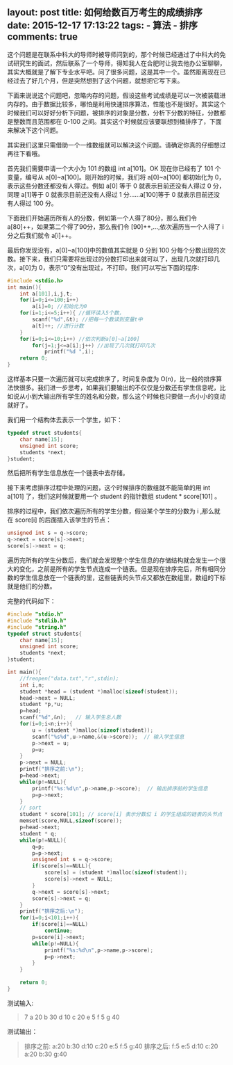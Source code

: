 layout: post
title: 如何给数百万考生的成绩排序
date: 2015-12-17 17:13:22
tags: 
	- 算法
	- 排序
comments: true
---


这个问题是在联系中科大的导师时被导师问到的，那个时候已经通过了中科大的免试研究生的面试，然后联系了一个导师，得知我人在合肥时让我去他办公室聊聊，其实大概就是了解下专业水平吧。问了很多问题，这是其中一个。虽然距离现在已经过去了好几个月，但是突然想到了这个问题，就想把它写下来。

下面来说说这个问题吧，忽略内存的问题，假设这些考试成绩是可以一次被装载进内存的。由于数据比较多，哪怕是利用快速排序算法，性能也不是很好。其实这个时候我们可以好好分析下问题，被排序的对象是分数，分析下分数的特征，分数都是整数而且范围都在 0-100 之间。其实这个时候就应该要联想到桶排序了，下面来解决下这个问题。

<!--more-->

其实我们这里只需借助一个一维数组就可以解决这个问题。请确定你真的仔细想过再往下看哦。

首先我们需要申请一个大小为 101 的数组 int a[101]。OK 现在你已经有了 101 个变量，编号从 a[0]~a[100]。刚开始的时候，我们将 a[0]~a[100] 都初始化为 0，表示这些分数还都没有人得过。例如 a[0] 等于 0 就表示目前还没有人得过 0 分，同理 a[1]等于 0 就表示目前还没有人得过 1 分……a[100]等于 0 就表示目前还没有人得过 100 分。

下面我们开始遍历所有人的分数，例如第一个人得了80分，那么我们令 a[80]++，如果第二个得了90分，那么我们令 [90]++,...,依次遍历当一个人得了 i 分之后我们就令 a[i]++。

最后你发现没有，a[0]~a[100]中的数值其实就是 0 分到 100 分每个分数出现的次数。接下来，我们只需要将出现过的分数打印出来就可以了，出现几次就打印几次，a[0]为 0，表示“0”没有出现过，不打印。我们可以写出下面的程序:
```C
#include <stdio.h>
int main(){
	int a[101],i,j,t;
	for(i=0;i<=100;i++)
		a[i]=0; //初始化为0
	for(i=1;i<=5;i++){ //循环读入5个数，
		scanf("%d",&t); //把每一个数读到变量t中
		a[t]++; //进行计数
	}
	for(i=0;i<=10;i++) //依次判断a[0]~a[100]
		for(j=1;j<=a[i];j++) //出现了几次就打印几次
			printf("%d ",i);
	return 0;
}
```

这样基本只要一次遍历就可以完成排序了，时间复杂度为 O(n)，比一般的排序算法快很多。我们进一步思考，如果我们要输出的不仅仅是分数还有学生信息呢，比如说从小到大输出所有学生的姓名和分数，那么这个时候也只要做一点小小的变动就好了。

我们用一个结构体去表示一个学生，如下：
```c
typedef struct students{ 
	char name[15];
	unsigned int score;
	students *next;
}student;
```

然后把所有学生信息放在一个链表中去存储。

接下来考虑排序过程中处理的问题，这个时候排序的数组就不能简单的用 int a[101] 了，我们这时候就要用一个 student 的指针数组 student \* score[101] 。    

排序的过程中，我们依次遍历所有的学生分数，假设某个学生的分数为 i ,那么就在 score[i] 的后面插入该学生的节点：    

```C
unsigned int s = q->score;	
q->next = score[s]->next;
score[s]->next = q;
```
遍历完所有的学生分数后，我们就会发现整个学生信息的存储结构就会发生一个很大的变化，之前是所有的学生节点连成一个链表。但是现在排序完后，所有相同分数的学生信息放在一个链表的里，这些链表的头节点又都放在数组里，数组的下标就是他们的分数。

完整的代码如下：
```c
#include "stdio.h"
#include "stdlib.h"
#include "string.h"
typedef struct students{ 
	char name[15];
	unsigned int score;
	students *next;
}student;

int main(){
	//freopen("data.txt","r",stdin);
	int i,n; 
	student *head = (student *)malloc(sizeof(student));
	head->next = NULL;
	student *p,*u;
	p=head;
	scanf("%d",&n);   // 输入学生总人数 
	for(i=0;i<n;i++){          
		u = (student *)malloc(sizeof(student));
		scanf("%s%d",u->name,&(u->score));  // 输入学生信息 
		p->next = u;
		p=u;
	}
	p->next = NULL;
	printf("排序之前:\n");
	p=head->next;
	while(p!=NULL){
		printf("%s:%d\n",p->name,p->score);  // 输出排序前的学生信息 
		p=p->next;
	}
	// sort
	student * score[101]; // score[i] 表示分数位 i 的学生组成的链表的头节点 
	memset(score,NULL,sizeof(score));
	p=head->next;
	student * q;
	while(p!=NULL){
		q=p;
		p=p->next; 
		unsigned int s = q->score;	
		if(score[s]==NULL){
			score[s] = (student *)malloc(sizeof(student));
			score[s]->next = NULL;
		} 	
		q->next = score[s]->next;
		score[s]->next = q;
	}	
	printf("排序之后:\n");
	for(i=0;i<101;i++){
		if(score[i]==NULL)
			continue;
		p=score[i]->next;
		while(p!=NULL){
			printf("%s:%d\n",p->name,p->score); 
			p=p->next;
		}
	}
	
	return 0;
}
```

测试输入:
> 7
a 20
b 30
d 10
c 20
e 5
f 5
g 40

测试输出：
> 排序之前:
a:20
b:30
d:10
c:20
e:5
f:5
g:40
排序之后:
f:5
e:5
d:10
c:20
a:20
b:30
g:40